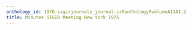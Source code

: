 ```yaml
---
anthology_id: 1976.sigirjournals_journal-ir0anthology0volumeA11A1.2
title: Minutes SIGIR Meeting New York 1975
---
```

